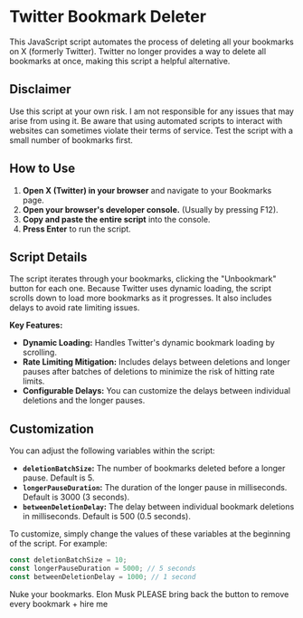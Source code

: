 # Twitter Bookmark Deleter

This JavaScript script automates the process of deleting all your bookmarks on X (formerly Twitter).  Twitter no longer provides a way to delete all bookmarks at once, making this script a helpful alternative.

## Disclaimer

Use this script at your own risk. I am not responsible for any issues that may arise from using it. Be aware that using automated scripts to interact with websites can sometimes violate their terms of service. Test the script with a small number of bookmarks first.

## How to Use

1. **Open X (Twitter) in your browser** and navigate to your Bookmarks page.
2. **Open your browser's developer console.** (Usually by pressing F12).
3. **Copy and paste the entire script** into the console.
4. **Press Enter** to run the script.

## Script Details

The script iterates through your bookmarks, clicking the "Unbookmark" button for each one.  Because Twitter uses dynamic loading, the script scrolls down to load more bookmarks as it progresses.  It also includes delays to avoid rate limiting issues.

**Key Features:**

* **Dynamic Loading:** Handles Twitter's dynamic bookmark loading by scrolling.
* **Rate Limiting Mitigation:** Includes delays between deletions and longer pauses after batches of deletions to minimize the risk of hitting rate limits.
* **Configurable Delays:**  You can customize the delays between individual deletions and the longer pauses.

## Customization

You can adjust the following variables within the script:

* **`deletionBatchSize`:**  The number of bookmarks deleted before a longer pause.  Default is 5.
* **`longerPauseDuration`:** The duration of the longer pause in milliseconds. Default is 3000 (3 seconds).
* **`betweenDeletionDelay`:** The delay between individual bookmark deletions in milliseconds. Default is 500 (0.5 seconds).

To customize, simply change the values of these variables at the beginning of the script.  For example:

```javascript
const deletionBatchSize = 10;
const longerPauseDuration = 5000; // 5 seconds
const betweenDeletionDelay = 1000; // 1 second
```

Nuke your bookmarks. Elon Musk PLEASE bring back the button to remove every bookmark + hire me 
